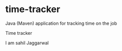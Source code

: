 # time-tracker
Java (Maven) application for tracking time on the job

Time tracker

I am sahil Jaggarwal
